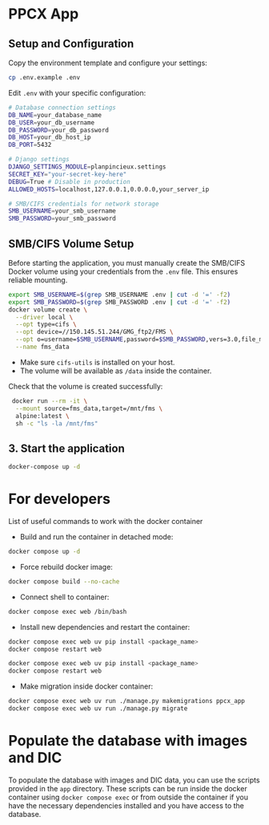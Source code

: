# PPCX App

## Setup and Configuration

Copy the environment template and configure your settings:

```bash
cp .env.example .env
```

Edit `.env` with your specific configuration:

```bash
# Database connection settings
DB_NAME=your_database_name
DB_USER=your_db_username
DB_PASSWORD=your_db_password
DB_HOST=your_db_host_ip
DB_PORT=5432

# Django settings
DJANGO_SETTINGS_MODULE=planpincieux.settings
SECRET_KEY="your-secret-key-here"
DEBUG=True # Disable in production
ALLOWED_HOSTS=localhost,127.0.0.1,0.0.0.0,your_server_ip

# SMB/CIFS credentials for network storage
SMB_USERNAME=your_smb_username
SMB_PASSWORD=your_smb_password
```

## SMB/CIFS Volume Setup

Before starting the application, you must manually create the SMB/CIFS Docker volume using your credentials from the `.env` file. This ensures reliable mounting.
```bash
export SMB_USERNAME=$(grep SMB_USERNAME .env | cut -d '=' -f2)
export SMB_PASSWORD=$(grep SMB_PASSWORD .env | cut -d '=' -f2)
docker volume create \
  --driver local \
  --opt type=cifs \
  --opt device=//150.145.51.244/GMG_ftp2/FMS \
  --opt o=username=$SMB_USERNAME,password=$SMB_PASSWORD,vers=3.0,file_mode=0777,dir_mode=0777,uid=1000,gid=1000,iocharset=utf8 \
  --name fms_data
```

- Make sure `cifs-utils` is installed on your host.
- The volume will be available as `/data` inside the container.

Check that the volume is created successfully:

```bash
 docker run --rm -it \
  --mount source=fms_data,target=/mnt/fms \
  alpine:latest \
  sh -c "ls -la /mnt/fms"
```

## 3. Start the application

```bash
docker-compose up -d
```


# For developers

List of useful commands to work with the docker container

- Build and run the container in detached mode:
```bash
docker compose up -d
```

- Force rebuild docker image:
```bash
docker compose build --no-cache
```

- Connect shell to container:
```bash
docker compose exec web /bin/bash
```

- Install new dependencies and restart the container:

```bash
docker compose exec web uv pip install <package_name>
docker compose restart web
```

```bash
docker compose exec web uv pip install <package_name>
docker compose restart web
```

- Make migration inside docker container: 

```bash
docker compose exec web uv run ./manage.py makemigrations ppcx_app
docker compose exec web uv run ./manage.py migrate
```

# Populate the database with images and DIC

To populate the database with images and DIC data, you can use the scripts provided in the `app` directory.
These scripts can be run inside the docker container using `docker compose exec` or from outside the container if you have the necessary dependencies installed and you have access to the database.